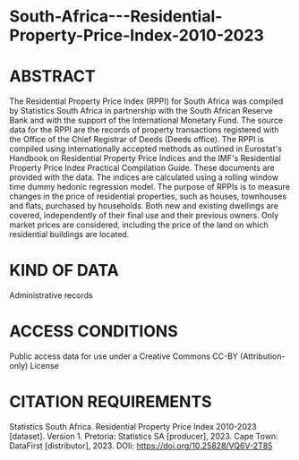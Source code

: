 # South-Africa---Residential-Property-Price-Index-2010-2023

# ABSTRACT
The Residential Property Price Index (RPPI) for South Africa was compiled by Statistics South Africa in partnership with the
South African Reserve Bank and with the support of the International Monetary Fund. The source data for the RPPI are the
records of property transactions registered with the Office of the Chief Registrar of Deeds (Deeds office). The RPPI is
compiled using internationally accepted methods as outlined in Eurostat's Handbook on Residential Property Price Indices
and the IMF's Residential Property Price Index Practical Compilation Guide. These documents are provided with the data. The
indices are calculated using a rolling window time dummy hedonic regression model. The purpose of RPPIs is to measure
changes in the price of residential properties, such as houses, townhouses and flats, purchased by households. Both new
and existing dwellings are covered, independently of their final use and their previous owners. Only market prices are
considered, including the price of the land on which residential buildings are located.

# KIND OF DATA
Administrative records

# ACCESS CONDITIONS
Public access data for use under a Creative Commons CC-BY (Attribution-only) License

# CITATION REQUIREMENTS
Statistics South Africa. Residential Property Price Index 2010-2023 [dataset]. Version 1. Pretoria: Statistics SA [producer],
2023. Cape Town: DataFirst [distributor], 2023. DOIi: https://doi.org/10.25828/VQ6V-2T85
